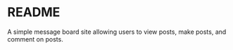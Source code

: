 # README

A simple message board site allowing users to view posts, make posts, and comment on posts.
